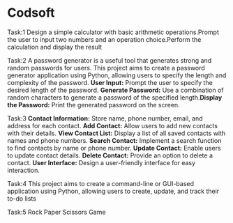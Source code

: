 # Codsoft
Task:1 
Design a simple calculator with basic arithmetic operations.Prompt the user to input two numbers and an operation choice.Perform the calculation and display the result

Task:2
A password generator is a useful tool that generates strong and random passwords for users. This project aims to create a password generator application using Python, allowing users to specify the length and complexity of the password. **User Input:** Prompt the user to specify the desired length of the
password. **Generate Password:** Use a combination of random characters to generate a password of the specified length.**Display the Password:** Print the generated password on the screen.

Task:3
**Contact Information:** Store name, phone number, email, and address for each contact. 
**Add Contact:** Allow users to add new contacts with their details.
**View Contact List:** Display a list of all saved contacts with names and phone numbers.
**Search Contact:** Implement a search function to find contacts by name or phone number.
**Update Contact:** Enable users to update contact details.
**Delete Contact:** Provide an option to delete a contact.
**User Interface:** Design a user-friendly interface for easy interaction.

Task:4
This project aims to create a command-line or GUI-based application using Python, allowing users to create, update, and track their to-do lists

Task:5
Rock Paper Scissors Game
